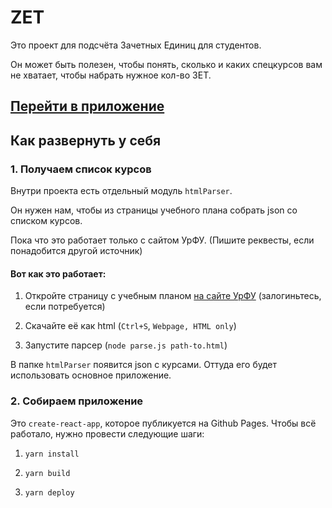 # ZET

Это проект для подсчёта Зачетных Единиц для студентов.

Он может быть полезен, чтобы понять, сколько и каких спецкурсов вам не хватает, чтобы набрать нужное кол-во ЗЕТ.

## [Перейти в приложение](https://finkrer.github.io/zet)

## Как развернуть у себя

### 1. Получаем список курсов

Внутри проекта есть отдельный модуль `htmlParser`.

Он нужен нам, чтобы из страницы учебного плана собрать json со списком курсов.

Пока что это работает только с сайтом УрФУ. (Пишите реквесты, если понадобится другой источник)

#### Вот как это работает:

1. Откройте страницу с учебным планом [на сайте УрФУ](https://istudent.urfu.ru/s/curriculum/) (залогиньтесь, если потребуется)

2. Скачайте её как html (`Ctrl+S`, `Webpage, HTML only`)

3. Запустите парсер (`node parse.js path-to.html`)

В папке `htmlParser` появится json с курсами. Оттуда его будет использовать основное приложение.

### 2. Собираем приложение

Это `create-react-app`, которое публикуется на Github Pages. Чтобы всё работало, нужно провести следующие шаги:

1. `yarn install`

2. `yarn build`

3. `yarn deploy`
